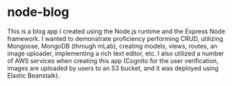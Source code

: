 # node-blog
This is a blog app I created using the Node.js runtime and the Express Node framework. I wanted to demonstrate proficiency performing CRUD,  utilizing Mongoose,  MongoDB (through mLab), creating models, views, routes, an image uploader, implementing a rich text editor, etc.  I also utilized a number of AWS services when creating this app (Cognito for the user verification, images are uploaded by users to an S3 bucket, and it was deployed using Elastic Beanstalk).
